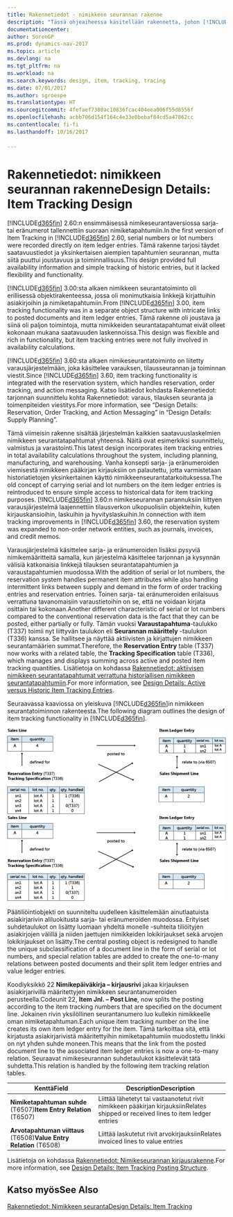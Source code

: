 ```yaml
---
title: Rakennetiedot - nimikkeen seurannan rakenne
description: "Tässä ohjeaiheessa käsitellään rakennetta, johon [!INCLUDE[d365fin](includes/d365fin_md.md)]in nimikeseuranta perustuu."
documentationcenter: 
author: SorenGP
ms.prod: dynamics-nav-2017
ms.topic: article
ms.devlang: na
ms.tgt_pltfrm: na
ms.workload: na
ms.search.keywords: design, item, tracking, tracing
ms.date: 07/01/2017
ms.author: sgroespe
ms.translationtype: HT
ms.sourcegitcommit: 4fefaef7380ac10836fcac404eea006f55d8556f
ms.openlocfilehash: acbb706d154f164c4e33e0bebaf84cd5a47862cc
ms.contentlocale: fi-fi
ms.lasthandoff: 10/16/2017

---
```

# <a name="design-details-item-tracking-design"></a><span data-ttu-id="11f31-103">Rakennetiedot: nimikkeen seurannan rakenne</span><span class="sxs-lookup"><span data-stu-id="11f31-103">Design Details: Item Tracking Design</span></span>
<span data-ttu-id="11f31-104">[!INCLUDE[d365fin](includes/d365fin_md.md)] 2.60:n ensimmäisessä nimikeseurantaversiossa sarja- tai eränumerot tallennettiin suoraan nimiketapahtumiin.</span><span class="sxs-lookup"><span data-stu-id="11f31-104">In the first version of Item Tracking in [!INCLUDE[d365fin](includes/d365fin_md.md)] 2.60, serial numbers or lot numbers were recorded directly on item ledger entries.</span></span> <span data-ttu-id="11f31-105">Tämä rakenne tarjosi täydet saatavuustiedot ja yksinkertaisen aiempien tapahtumien seurannan, mutta siitä puuttui joustavuus ja toiminnallisuus.</span><span class="sxs-lookup"><span data-stu-id="11f31-105">This design provided full availability information and simple tracking of historic entries, but it lacked flexibility and functionality.</span></span>  

<span data-ttu-id="11f31-106">[!INCLUDE[d365fin](includes/d365fin_md.md)] 3.00:sta alkaen nimikkeen seurantatoiminto oli erillisessä objektirakenteessa, jossa oli monimutkaisia linkkejä kirjattuihin asiakirjoihin ja nimiketapahtumiin.</span><span class="sxs-lookup"><span data-stu-id="11f31-106">From [!INCLUDE[d365fin](includes/d365fin_md.md)] 3.00, item tracking functionality was in a separate object structure with intricate links to posted documents and item ledger entries.</span></span> <span data-ttu-id="11f31-107">Tämä rakenne oli joustava ja siinä oli paljon toimintoja, mutta nimikkeiden seurantatapahtumat eivät olleet kokonaan mukana saatavuuden laskennoissa.</span><span class="sxs-lookup"><span data-stu-id="11f31-107">This design was flexible and rich in functionality, but item tracking entries were not fully involved in availability calculations.</span></span>  

<span data-ttu-id="11f31-108">[!INCLUDE[d365fin](includes/d365fin_md.md)] 3.60:sta alkaen nimikeseurantatoiminto on liitetty varausjärjestelmään, joka käsittelee varauksen, tilausseurannan ja toiminnan viestit.</span><span class="sxs-lookup"><span data-stu-id="11f31-108">Since [!INCLUDE[d365fin](includes/d365fin_md.md)] 3.60, item tracking functionality is integrated with the reservation system, which handles reservation, order tracking, and action messaging.</span></span> <span data-ttu-id="11f31-109">Katso lisätiedot kohdasta Rakennetiedot: tarjonnan suunnittelu kohta Rakennetiedot: varaus, tilauksen seuranta ja toimenpiteiden viestitys.</span><span class="sxs-lookup"><span data-stu-id="11f31-109">For more information, see “Design Details: Reservation, Order Tracking, and Action Messaging” in “Design Details: Supply Planning”.</span></span>  

<span data-ttu-id="11f31-110">Tämä viimeisin rakenne sisältää järjestelmän kaikkien saatavuuslaskelmien nimikkeen seurantatapahtumat yhteensä. Näitä ovat esimerkiksi suunnittelu, valmistus ja varastointi.</span><span class="sxs-lookup"><span data-stu-id="11f31-110">This latest design incorporates item tracking entries in total availability calculations throughout the system, including planning, manufacturing, and warehousing.</span></span> <span data-ttu-id="11f31-111">Vanha konsepti sarja- ja eränumeroiden viemisestä nimikkeen pääkirjan kirjauksiin on palautettu, jotta varmistetaan historiatietojen yksinkertainen käyttö nimikkeenseurantatarkoituksessa.</span><span class="sxs-lookup"><span data-stu-id="11f31-111">The old concept of carrying serial and lot numbers on the item ledger entries is reintroduced to ensure simple access to historical data for item tracking purposes.</span></span> <span data-ttu-id="11f31-112">[!INCLUDE[d365fin](includes/d365fin_md.md)] 3.60:n nimikeseurannan parannuksiin liittyen varausjärjestelmä laajennettiin tilausverkon ulkopuolisiin objekteihin, kuten kirjauskansioihin, laskuihin ja hyvityslaskuihin.</span><span class="sxs-lookup"><span data-stu-id="11f31-112">In connection with item tracking improvements in [!INCLUDE[d365fin](includes/d365fin_md.md)] 3.60, the reservation system was expanded to non-order network entities, such as journals, invoices, and credit memos.</span></span>  

<span data-ttu-id="11f31-113">Varausjärjestelmä käsittelee sarja- ja eränumeroiden lisäksi pysyviä nimikemääritteitä samalla, kun järjestelmä käsittelee tarjonnan ja kysynnän välisiä katkonaisia linkkejä tilauksen seurantatapahtumien ja varaustapahtumien muodossa.</span><span class="sxs-lookup"><span data-stu-id="11f31-113">With the addition of serial or lot numbers, the reservation system handles permanent item attributes while also handling intermittent links between supply and demand in the form of order tracking entries and reservation entries.</span></span> <span data-ttu-id="11f31-114">Toinen sarja- tai eränumeroiden erilaisuus verrattuna tavanomaisiin varaustietoihin on se, että ne voidaan kirjata osittain tai kokonaan.</span><span class="sxs-lookup"><span data-stu-id="11f31-114">Another different characteristic of serial or lot numbers compared to the conventional reservation data is the fact that they can be posted, either partially or fully.</span></span> <span data-ttu-id="11f31-115">Tämän vuoksi **Varaustapahtuma**-taulukko (T337) toimii nyt liittyvän taulukon eli **Seurannan määrittely** -taulukon (T336) kanssa. Se hallitsee ja näyttää aktiivisten ja kirjattujen nimikkeen seurantamäärien summat.</span><span class="sxs-lookup"><span data-stu-id="11f31-115">Therefore, the **Reservation Entry** table (T337) now works with a related table, the **Tracking Specification** table (T336), which manages and displays summing across active and posted item tracking quantities.</span></span> <span data-ttu-id="11f31-116">Lisätietoja on kohdassa [Rakennetiedot: aktiivisen nimikkeen seurantatapahtumat verrattuna historiallisen nimikkeen seurantatapahtumiin](design-details-active-versus-historic-item-tracking-entries.md).</span><span class="sxs-lookup"><span data-stu-id="11f31-116">For more information, see [Design Details: Active versus Historic Item Tracking Entries](design-details-active-versus-historic-item-tracking-entries.md).</span></span>  

<span data-ttu-id="11f31-117">Seuraavassa kaaviossa on yleiskuva [!INCLUDE[d365fin](includes/d365fin_md.md)]in nimikkeen seurantatoiminnon rakenteesta.</span><span class="sxs-lookup"><span data-stu-id="11f31-117">The following diagram outlines the design of item tracking functionality in [!INCLUDE[d365fin](includes/d365fin_md.md)].</span></span>  

<span data-ttu-id="11f31-118">![Nimikeseurannan rakenne](media/design_details_item_tracking_design.png "design_details_item_tracking_design")</span><span class="sxs-lookup"><span data-stu-id="11f31-118">![Item tracking design](media/design_details_item_tracking_design.png "design_details_item_tracking_design")</span></span>  

<span data-ttu-id="11f31-119">Päätiliöintiobjekti on suunniteltu uudelleen käsittelemään ainutlaatuista asiakirjarivin aliluokitusta sarja- tai eränumeroiden muodossa. Erityiset suhdetaulukot on lisätty luomaan yhdeltä monelle -suhteita tiliöityjen asiakirjojen välillä ja niiden jaettujen nimikkeiden lokikirjaukset sekä arvojen lokikirjaukset on lisätty.</span><span class="sxs-lookup"><span data-stu-id="11f31-119">The central posting object is redesigned to handle the unique subclassification of a document line in the form of serial or lot numbers, and special relation tables are added to create the one-to-many relations between posted documents and their split item ledger entries and value ledger entries.</span></span>  

<span data-ttu-id="11f31-120">Koodiyksikkö 22 **Nimikepäiväkirja – kirjausrivi** jakaa kirjauksen asiakirjarivillä määritettyjen nimikkeen seurantanumeroiden perusteella.</span><span class="sxs-lookup"><span data-stu-id="11f31-120">Codeunit 22, **Item Jnl. – Post Line**, now splits the posting according to the item tracking numbers that are specified on the document line.</span></span> <span data-ttu-id="11f31-121">Jokainen rivin yksilöllinen seurantanumero luo kullekin nimikkeelle oman nimiketapahtuman.</span><span class="sxs-lookup"><span data-stu-id="11f31-121">Each unique item tracking number on the line creates its own item ledger entry for the item.</span></span> <span data-ttu-id="11f31-122">Tämä tarkoittaa sitä, että kirjatusta asiakirjarivistä määritettyihin nimiketapahtumiin muodostettu linkki on nyt yhden suhde moneen.</span><span class="sxs-lookup"><span data-stu-id="11f31-122">This means that the link from the posted document line to the associated item ledger entries is now a one-to-many relation.</span></span> <span data-ttu-id="11f31-123">Seuraavat nimikeseurannan suhdetaulukot käsittelevät tätä suhdetta.</span><span class="sxs-lookup"><span data-stu-id="11f31-123">This relation is handled by the following item tracking relation tables.</span></span>  

|<span data-ttu-id="11f31-124">Kenttä</span><span class="sxs-lookup"><span data-stu-id="11f31-124">Field</span></span>|<span data-ttu-id="11f31-125">Description</span><span class="sxs-lookup"><span data-stu-id="11f31-125">Description</span></span>|  
|---------------|---------------------------------------|  
|<span data-ttu-id="11f31-126">**Nimiketapahtuman suhde** (T6507)</span><span class="sxs-lookup"><span data-stu-id="11f31-126">**Item Entry Relation** (T6507)</span></span>|<span data-ttu-id="11f31-127">Liittää lähetetyt tai vastaanotetut rivit nimikkeen pääkirjan kirjauksiin</span><span class="sxs-lookup"><span data-stu-id="11f31-127">Relates shipped or received lines to item ledger entries</span></span>|  
|<span data-ttu-id="11f31-128">**Arvotapahtuman viittaus** (T6508)</span><span class="sxs-lookup"><span data-stu-id="11f31-128">**Value Entry Relation** (T6508)</span></span>|<span data-ttu-id="11f31-129">Liittää laskutetut rivit arvokirjauksiin</span><span class="sxs-lookup"><span data-stu-id="11f31-129">Relates invoiced lines to value entries</span></span>|  

<span data-ttu-id="11f31-130">Lisätietoja on kohdassa [Rakennetiedot: Nimikeseurannan kirjausrakenne](design-details-item-tracking-posting-structure.md).</span><span class="sxs-lookup"><span data-stu-id="11f31-130">For more information, see [Design Details: Item Tracking Posting Structure](design-details-item-tracking-posting-structure.md).</span></span>  

## <a name="see-also"></a><span data-ttu-id="11f31-131">Katso myös</span><span class="sxs-lookup"><span data-stu-id="11f31-131">See Also</span></span>  
[<span data-ttu-id="11f31-132">Rakennetiedot: Nimikkeen seuranta</span><span class="sxs-lookup"><span data-stu-id="11f31-132">Design Details: Item Tracking</span></span>](design-details-item-tracking.md)

